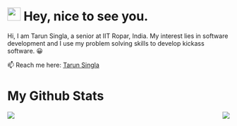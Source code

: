 <h1><img src="https://emojis.slackmojis.com/emojis/images/1531849430/4246/blob-sunglasses.gif?1531849430" width="30"/> Hey, nice to see you.</h1>

Hi, I am Tarun Singla, a senior at IIT Ropar, India. My interest lies in software development and I use my problem solving skills to develop kickass software. 😀

📫 Reach me here: [Tarun Singla](https://www.linkedin.com/in/tarun-singla/)

# My Github Stats

<img align="left" src="https://github-readme-stats.vercel.app/api?username=tarun-singla&count_private=true&show_icons=true&theme=radical" />
<img align="right" src="https://github-readme-stats.vercel.app/api/top-langs/?username=tarun-singla&theme=radical" />
